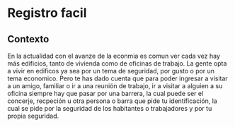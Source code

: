 # Registro facil

## Contexto
En la actualidad con el avanze de la econmia es comun ver cada vez hay más edificios, tanto de vivienda como de oficinas de trabajo.
La gente opta a vivir en edificos ya sea por un tema de seguridad, por gusto o por un tema economico. 
Pero te has dado cuenta que para poder ingresar a visitar a un amigo, familiar o ir a una reunión de trabajo, ir a visitar a alguien a su oficina siempre hay que pasar por una barrera, la cual puede ser el concerje, recpeción u otra persona o barra que pide tu identificación, la cual se pide por la seguridad de los habitantes o trabajadores y por tu propia seguridad.
 